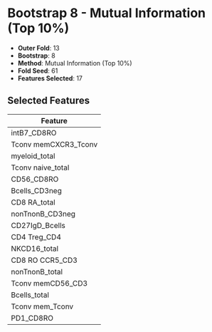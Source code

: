 # Bootstrap 8 - Mutual Information (Top 10%)

- **Outer Fold**: 13
- **Bootstrap**: 8
- **Method**: Mutual Information (Top 10%)
- **Fold Seed**: 61
- **Features Selected**: 17

## Selected Features

| Feature |
|---------|
| intB7_CD8RO |
| Tconv memCXCR3_Tconv |
| myeloid_total |
| Tconv naive_total |
| CD56_CD8RO |
| Bcells_CD3neg |
| CD8 RA_total |
| nonTnonB_CD3neg |
| CD27IgD_Bcells |
| CD4 Treg_CD4 |
| NKCD16_total |
| CD8 RO CCR5_CD3 |
| nonTnonB_total |
| Tconv memCD56_CD3 |
| Bcells_total |
| Tconv mem_Tconv |
| PD1_CD8RO |
